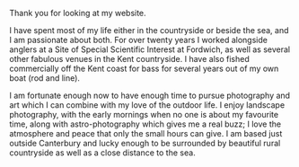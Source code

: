 Thank you for looking at my website.

I have spent most of my life either in the countryside or beside the sea, and I am passionate about both. 
For over twenty years I worked alongside anglers at a Site of Special Scientific Interest at Fordwich, 
as well as several other fabulous venues in the Kent countryside. 
I have also fished commercially off the Kent coast for bass for several years out of my own boat (rod and line).

I am fortunate enough now to have enough time to pursue photography and art which I can combine with my love of the outdoor life. 
I enjoy landscape photography, with the early mornings when no one is about my favourite time, 
along with astro-photography which gives me a real buzz; I love the atmosphere and peace that only the small hours can give. 
I am based just outside Canterbury and lucky enough to be surrounded by beautiful rural countryside as well as a close distance to the sea.